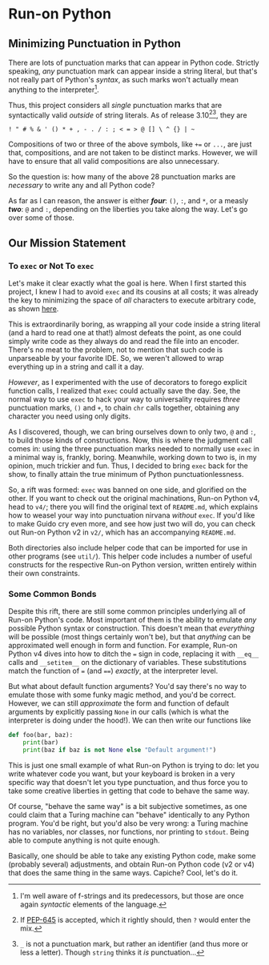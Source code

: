 # Run-on Python

## Minimizing Punctuation in Python
There are lots of punctuation marks that can appear in Python code. Strictly speaking, *any* punctuation mark can appear inside a string literal, but that's not really part of Python's *syntax*, as such marks won't actually mean anything to the interpreter[^1].

[^1]: I'm well aware of f-strings and its predecessors, but those are once again *syntactic* elements of the language.

Thus, this project considers all *single* punctuation marks that are syntactically valid *outside* of string literals. As of release 3.10[^2][^3], they are

`! " # % & ' () * + , - . / : ; < = > @ [] \ ^ {} | ~`

Compositions of two or three of the above symbols, like `+=` or `...`, are just that, compositions, and are not taken to be distinct marks. However, we will have to ensure that all valid compositions are also unnecessary.

[^2]: If [PEP-645](https://peps.python.org/pep-0645/) is accepted, which it rightly should, then `?` would enter the mix.
[^3]: `_` is not a punctuation mark, but rather an identifier (and thus more or less a letter). Though `string` thinks it *is* punctuation...

So the question is: how many of the above 28 punctuation marks are *necessary* to write any and all Python code?

As far as I can reason, the answer is either ***four***: `()`, `:`, and `*`, or a measly ***two***: `@` and `:`, depending on the liberties you take along the way. Let's go over some of those.

## Our Mission Statement

### To `exec` or Not To `exec`

Let's make it clear exactly what the goal is here. When I first started this project, I knew I had to avoid `exec` and its cousins at all costs; it was already the key to minimizing the space of *all* characters to execute arbitrary code, as shown [here](https://codegolf.stackexchange.com/questions/110648/fewest-distinct-characters-for-turing-completeness).

This is extraordinarily boring, as wrapping all your code inside a string literal (and a hard to read one at that!) almost defeats the point, as one could simply write code as they always do and read the file into an encoder. There's no meat to the problem, not to mention that such code is unparseable by your favorite IDE.  So, we weren't allowed to wrap everything up in a string and call it a day.

*However*, as I experimented with the use of decorators to forego explicit function calls, I realized that `exec` could actually save the day. See, the normal way to use `exec` to hack your way to universality requires *three* punctuation marks, `()` and `+`, to chain `chr` calls together, obtaining any character you need using only digits.

As I discovered, though, we can bring ourselves down to only two, `@` and `:`, to build those kinds of constructions. Now, this is where the judgment call comes in: using the three punctuation marks needed to normally use `exec` in a minimal way is, frankly, boring. Meanwhile, working down to two is, in my opinion, much trickier and fun. Thus, I decided to bring `exec` back for the show, to finally attain the true minimum of Python punctuationlessness. 

So, a rift was formed: `exec` was banned on one side, and glorified on the other. If you want to check out the original machinations, Run-on Python v4, head to `v4/`; there you will find the original text of `README.md`, which explains how to weasel your way into punctuation nirvana *without* `exec`. If you'd like to make Guido cry even more, and see how just two will do, you can check out Run-on Python v2 in `v2/`, which has an accompanying `README.md`.

Both directories also include helper code that can be imported for use in other programs (see `util/`). This helper code includes a number of useful constructs for the respective Run-on Python version, written entirely within their own constraints.

### Some Common Bonds

Despite this rift, there are still some common principles underlying all of Run-on Python's code. Most important of them is the ability to emulate *any* possible Python syntax or construction. This doesn't mean that *everything* will be possible (most things certainly won't be), but that *anything* can be approximated well enough in form and function. For example, Run-on Python v4 dives into how to ditch the `=` sign in code, replacing it with `__eq__` calls and `__setitem__` on the dictionary of variables. These substitutions match the function of `=` (and `==`) *exactly*, at the interpreter level.

But what about default function arguments? You'd say there's no way to emulate those with some funky magic method, and you'd be correct. However, we can still *approximate* the form and function of default arguments by explicitly passing `None` in our calls (which is what the interpreter is doing under the hood!). We can then write our functions like
```python
def foo(bar, baz):
    print(bar)
    print(baz if baz is not None else "Default argument!")
```

This is just one small example of what Run-on Python is trying to do: let you write whatever code you want, but your keyboard is broken in a very specific way that doesn't let you type punctuation, and thus force you to take some creative liberties in getting that code to behave the same way.

Of course, "behave the same way" is a bit subjective sometimes, as one could claim that a Turing machine can "behave" identically to any Python program. You'd be right, but you'd also be very wrong: a Turing machine has no variables, nor classes, nor functions, nor printing to `stdout`. Being able to compute anything is not quite enough.

Basically, one should be able to take any existing Python code, make some (probably several) adjustments, and obtain Run-on Python code (v2 or v4) that does the same thing in the same ways. Capiche? Cool, let's do it.
